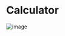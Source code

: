 # Calculator
![image](https://github.com/hephzibahij/Calculator/assets/128981877/8e4f92a5-0fe7-4604-8c40-456af73cbd46)
